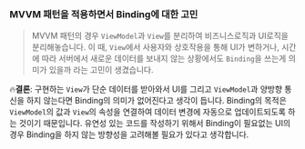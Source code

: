 ### MVVM 패턴을 적용하면서 Binding에 대한 고민

> MVVM 패턴의 경우 `ViewModel`과 `View`를 분리하여 비즈니스로직과 UI로직을 분리해놓습니다. 이 때, `View`에서 사용자와 상호작용을 통해 UI가 변하거나, 시간에 따라 서버에서 새로운 데이터를 보내지 않는 상황에서도 `Binding`을 쓰는게 의미가 있을까 라는 고민이 생겼습니다.

:fire:**결론**: 구현하는 `View`가 단순 데이터를 받아와서 UI를 그리고 `ViewModel`과 양방향 통신을 하지 않는다면 Binding의 의미가 없어진다고 생각이 듭니다. Binding의 목적은 `ViewModel`의 값과 `View`의 속성을 연결하여 데이터 변경에 자동으로 업데이트되도록 하는 것이기 때문입니다. 유연성 있는 코드를 작성하기 위해서 Binding이 필요없는 UI의 경우 Binding을 하지 않는 방향성을 고려해볼 필요가 있다고 생각합니다.
